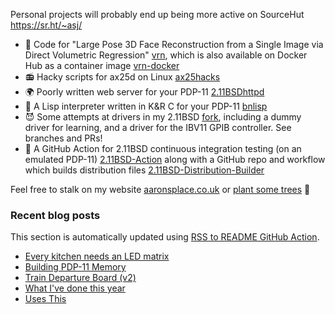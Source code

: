 Personal projects will probably end up being more active on SourceHut https://sr.ht/~asj/

- 🤡 Code for "Large Pose 3D Face Reconstruction from a Single Image
  via Direct Volumetric Regression"
  [vrn](https://github.com/AaronJackson/vrn), which is also available
  on Docker Hub as a container image
  [vrn-docker](https://github.com/AaronJackson/vrn-docker)
- 📻 Hacky scripts for ax25d on Linux
  [ax25hacks](https://github.com/AaronJackson/ax25hacks)
- 🌍 Poorly written web server for your PDP-11
  [2.11BSDhttpd](https://github.com/AaronJackson/2.11BSDhttpd)
- 🐍 A Lisp interpreter written in K&R C for your PDP-11
  [bnlisp](https://github.com/AaronJackson/bnlisp)
- 😈 Some attempts at drivers in my 2.11BSD
  [fork](https://github.com/AaronJackson/2.11BSD), including a dummy
  driver for learning, and a driver for the IBV11 GPIB controller. See
  branches and PRs!
- 🤖 A GitHub Action for 2.11BSD continuous integration testing (on an
  emulated PDP-11)
  [2.11BSD-Action](https://github.com/AaronJackson/2.11BSD-Action) along 
  with a GitHub repo and workflow which builds distribution files
  [2.11BSD-Distribution-Builder](https://github.com/AaronJackson/2.11BSD-Distribution-Builder)

Feel free to stalk on my website
[aaronsplace.co.uk](http://aaronsplace.co.uk)
or [plant some trees](https://ecologi.com/aaronjackson?r=60ba3335dc24a022bb3f46dc) 🌳


### Recent blog posts

This section is automatically updated using [RSS to README GitHub Action](https://github.com/JasonEtco/rss-to-readme).

<!--START_SECTION:feed-->
* [Every kitchen needs an LED matrix](http:&#x2F;&#x2F;aaronsplace.co.uk&#x2F;blog&#x2F;2025-01-06-kitchen-display.html)
* [Building PDP-11 Memory](http:&#x2F;&#x2F;aaronsplace.co.uk&#x2F;blog&#x2F;2025-01-02-pdp11-memory.html)
* [Train Departure Board (v2)](http:&#x2F;&#x2F;aaronsplace.co.uk&#x2F;blog&#x2F;2025-01-02-departure-board-v2.html)
* [What I&#39;ve done this year](http:&#x2F;&#x2F;aaronsplace.co.uk&#x2F;blog&#x2F;2024-12-21-what-ive-done-this-year.html)
* [Uses This](http:&#x2F;&#x2F;aaronsplace.co.uk&#x2F;blog&#x2F;2024-11-30-uses-this.html)
<!--END_SECTION:feed-->
